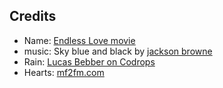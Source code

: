 ## Credits

* Name: [Endless Love movie](https://en.wikipedia.org/wiki/Endless_Love_(2014_film))
* music: Sky blue and black by [jackson browne](http://www.jacksonbrowne.com/home/)
* Rain: [Lucas Bebber on Codrops](http://tympanus.net/codrops/2015/11/04/rain-water-effect-experiments/)
* Hearts: [mf2fm.com](http://www.mf2fm.com/rv/dhtmlheartcursor.php)
